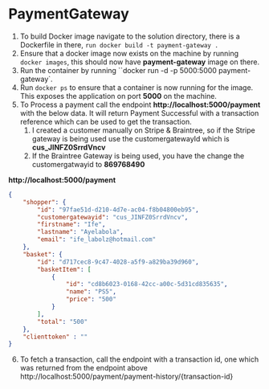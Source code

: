 # PaymentGateway

1. To build Docker image navigate to the solution directory, there is a Dockerfile in there, `run docker build -t payment-gateway .`
2. Ensure that a docker image now exists on the machine by running `docker images`, this should now have **payment-gateway** image on there.
3. Run the container by running ``docker run -d -p 5000:5000 payment-gateway`.
4. Run `docker ps` to ensure that a container is now running for the image. This exposes the application on port **5000** on the machine.
5. To Process a payment call the endpoint **http://localhost:5000/payment** with the below data. It will return Payment Successful with a transaction reference which can be used to get the transaction.
    1. I created a customer manually on Stripe & Braintree, so if the Stripe gateway is being used use the customergatewayId which is **cus_JINFZ0SrrdVncv**
    1. If the Braintree Gateway is being used, you have the change the customergatwayid to **869768490**

**http://localhost:5000/payment** 

``` json
{
    "shopper": {
        "id": "97fae51d-d210-4d7e-ac04-f8b04800eb95",
        "customergatewayid": "cus_JINFZ0SrrdVncv",
        "firstname": "Ife",
        "lastname": "Ayelabola",
        "email": "ife_labolz@hotmail.com"
    },
    "basket": {
        "id": "d717cec8-9c47-4028-a5f9-a829ba39d960",
        "basketItem": [
            {
                "id": "cd8b6023-0168-42cc-a00c-5d31cd835635",
                "name": "PS5",
                "price": "500"
            }
        ],
        "total": "500"
    },
    "clienttoken" : ""
}
```

6. To fetch a transaction, call the endpoint with a transaction id, one which was returned from the endpoint above 
http://localhost:5000/payment/payment-history/{transaction-id}
